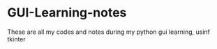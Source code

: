 # GUI-Learning-notes


These are all my codes and notes during my python gui learning, usinf tkinter
